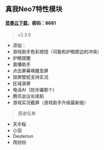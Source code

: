 ## 真我Neo7特性模块
#### [蓝奏云下载]([https://wwrj.lanzouw.com/it5uE2u2b3ed])，密码：8681
> v2.3.6
 - 添加：
- 游戏助手色彩按钮（可能和护眼那边的冲突）
 - 护眼提醒
 - 直播助手
 - 点击屏幕唤醒息屏
 - 锁屏壁纸支持实况
 - 区域录屏
 - 电话AI（防诈骗那个）
 - 腾讯会议长续航
 - 游戏实况截屏（游戏助手升级最新版）
> 感谢名单
 - 天伞桜
 - 小羽
 - Deuteriun
 - 雨纷纷
